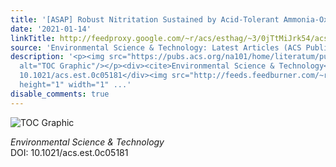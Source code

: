 ```yaml
---
title: '[ASAP] Robust Nitritation Sustained by Acid-Tolerant Ammonia-Oxidizing Bacteria'
date: '2021-01-14'
linkTitle: http://feedproxy.google.com/~r/acs/esthag/~3/0jTtMiJrk54/acs.est.0c05181
source: 'Environmental Science & Technology: Latest Articles (ACS Publications)'
description: '<p><img src="https://pubs.acs.org/na101/home/literatum/publisher/achs/journals/content/esthag/0/esthag.ahead-of-print/acs.est.0c05181/20210114/images/medium/es0c05181_0008.gif"
  alt="TOC Graphic"/></p><div><cite>Environmental Science & Technology</cite></div><div>DOI:
  10.1021/acs.est.0c05181</div><img src="http://feeds.feedburner.com/~r/acs/esthag/~4/0jTtMiJrk54"
  height="1" width="1" ...'
disable_comments: true
---
```

<p><img src="https://pubs.acs.org/na101/home/literatum/publisher/achs/journals/content/esthag/0/esthag.ahead-of-print/acs.est.0c05181/20210114/images/medium/es0c05181_0008.gif" alt="TOC Graphic"/></p><div><cite>Environmental Science & Technology</cite></div><div>DOI: 10.1021/acs.est.0c05181</div><img src="http://feeds.feedburner.com/~r/acs/esthag/~4/0jTtMiJrk54" height="1" width="1" ...